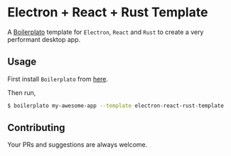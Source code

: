 # Electron + React + Rust Template

A [Boilerplato](https://github.com/boilerplato/boilerplato) template for `Electron`, `React` and `Rust` to create a very performant desktop app.

## Usage

First install `Boilerplato` from [here](https://github.com/boilerplato/boilerplato).

Then run,

```sh
$ boilerplato my-awesome-app --template electron-react-rust-template
```

## Contributing

Your PRs and suggestions are always welcome.